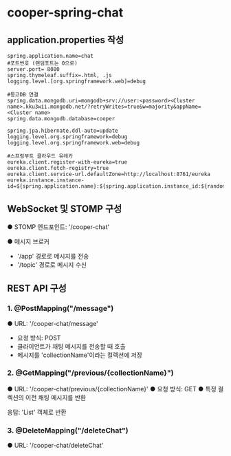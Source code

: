 # cooper-spring-chat

## application.properties 작성

    spring.application.name=chat
    #포트번호 (랜덤포트는 0으로)
    server.port= 8080
    spring.thymeleaf.suffix=.html, .js
    logging.level.[org.springframework.web]=debug
    
    #몽고DB 연결
    spring.data.mongodb.uri=mongodb+srv://user:<password><Cluster name>.kku3wii.mongodb.net/?retryWrites=true&w=majority&appName=<Cluster name>
    spring.data.mongodb.database=cooper
    
    spring.jpa.hibernate.ddl-auto=update
    logging.level.org.springframework=debug
    logging.level.org.springframework.web=debug
    
    #스프링부트 클라우드 유레카
    eureka.client.register-with-eureka=true
    eureka.client.fetch-registry=true
    eureka.client.service-url.defaultZone=http://localhost:8761/eureka
    eureka.instance.instance-id=${spring.application.name}:${spring.application.instance_id:${random.value}}


## WebSocket 및 STOMP 구성

● STOMP 엔드포인트: '/cooper-chat'

● 메시지 브로커
- '/app' 경로로 메시지를 전송
- '/topic' 경로로 메시지 수신


## REST API 구성

### 1. @PostMapping("/message")

● URL: '/cooper-chat/message'
- 요청 방식: POST
- 클라이언트가 채팅 메시지를 전송할 때 호출
- 메시지를 'collectionName'이라는 컬렉션에 저장

### 2. @GetMapping("/previous/{collectionName}")

● URL: '/cooper-chat/previous/{collectionName}'
● 요청 방식: GET
● 특정 컬렉션의 이전 채팅 메시지를 반환

  응답: 'List<Chat>' 객체로 반환

### 3. @DeleteMapping("/deleteChat")

● URL: '/cooper-chat/deleteChat'

